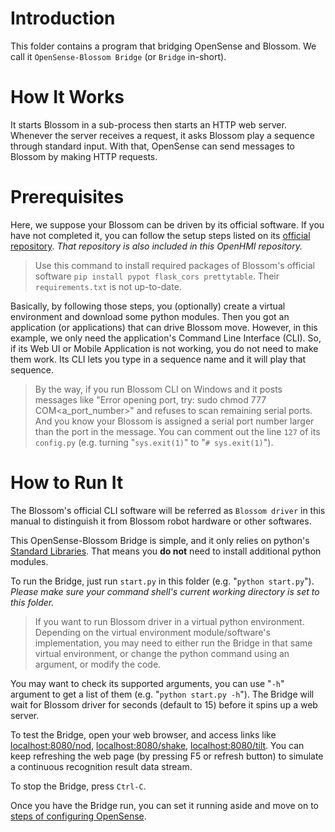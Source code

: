 # Introduction

This folder contains a program that bridging OpenSense and Blossom.
We call it `OpenSense-Blossom Bridge` (or `Bridge` in-short).

# How It Works

It starts Blossom in a sub-process then starts an HTTP web server.
Whenever the server receives a request, it asks Blossom play a sequence through standard input.
With that, OpenSense can send messages to Blossom by making HTTP requests.

# Prerequisites

Here, we suppose your Blossom can be driven by its official software.
If you have not completed it, you can follow the setup steps listed on its [official repository](https://github.com/hrc2/blossom-public). *That repository is also included in this OpenHMI repository.*

> Use this command to install required packages of Blossom's official software `pip install pypot flask_cors prettytable`. Their `requirements.txt` is not up-to-date.

Basically, by following those steps, you (optionally) create a virtual environment and download some python modules.
Then you got an application (or applications) that can drive Blossom move.
However, in this example, we only need the application's Command Line Interface (CLI). So, if its Web UI or Mobile Application is not working, you do not need to make them work.
Its CLI lets you type in a sequence name and it will play that sequence.

> By the way, if you run Blossom CLI on Windows and it posts messages like "Error opening port, try: sudo chmod 777 COM<a_port_number>" and refuses to scan remaining serial ports.
> And you know your Blossom is assigned a serial port number larger than the port in the message.
> You can comment out the line `127` of its `config.py` (e.g. turning "`sys.exit(1)`" to "`# sys.exit(1)`").

# How to Run It

The Blossom's official CLI software will be referred as `Blossom driver` in this manual to distinguish it from Blossom robot hardware or other softwares.

This OpenSense-Blossom Bridge is simple, and it only relies on python's [Standard Libraries](https://docs.python.org/3/library/).
That means you **do not** need to install additional python modules.

To run the Bridge, just run `start.py` in this folder (e.g. "`python start.py`"). *Please make sure your command shell's current working directory is set to this folder.*

> If you want to run Blossom driver in a virtual python environment. Depending on the virtual environment module/software's implementation, you may need to either run the Bridge in that same virtual environment, or change the python command using an argument, or modify the code.

You may want to check its supported arguments, you can use "`-h`" argument to get a list of them (e.g. "`python start.py -h`").
The Bridge will wait for Blossom driver for seconds (default to 15) before it spins up a web server.

To test the Bridge, open your web browser, and access links like [localhost:8080/nod](http://localhost:8080/nod), [localhost:8080/shake](http://localhost:8080/shake), [localhost:8080/tilt](http://localhost:8080/tilt). You can keep refreshing the web page (by pressing F5 or refresh button) to simulate a continuous recognition result data stream.

To stop the Bridge, press `Ctrl-C`.

Once you have the Bridge run, you can set it running aside and move on to [steps of configuring OpenSense](../OpenSense%20Workspace/README.md).
